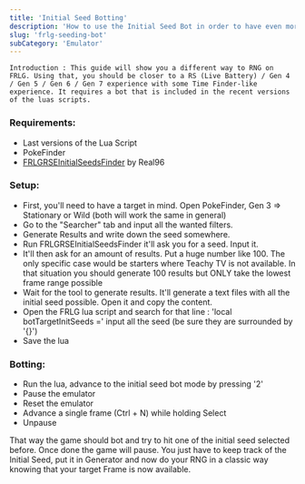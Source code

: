 ```yaml
---
title: 'Initial Seed Botting'
description: 'How to use the Initial Seed Bot in order to have even more control in your RNGs'
slug: 'frlg-seeding-bot'
subCategory: 'Emulator'
---
```


```
Introduction : This guide will show you a different way to RNG on FRLG. Using that, you should be closer to a RS (Live Battery) / Gen 4 / Gen 5 / Gen 6 / Gen 7 experience with some Time Finder-like experience. It requires a bot that is included in the recent versions of the luas scripts.
```

### Requirements:

- Last versions of the Lua Script
- PokeFinder
- [FRLGRSEInitialSeedsFinder](https://github.com/Real96/FRLGRSEInitialSeedsFinder) by Real96

### Setup:

* First, you'll need to have a target in mind. Open PokeFinder, Gen 3 => Stationary or Wild (both will work the same in general)
* Go to the "Searcher" tab and input all the wanted filters.
* Generate Results and write down the seed somewhere. 
* Run FRLGRSEInitialSeedsFinder it'll ask you for a seed. Input it.
* It'll then ask for an amount of results. Put a huge number like 100. The only specific case would be starters where Teachy TV is not available. In that situation you should generate 100 results but ONLY take the lowest frame range possible
* Wait for the tool to generate results. It'll generate a text files with all the initial seed possible. Open it and copy the content.
* Open the FRLG lua script and search for that line : 'local botTargetInitSeeds =' input all the seed (be sure they are surrounded by '{}')
* Save the lua


### Botting:

* Run the lua, advance to the initial seed bot mode by pressing '2'
* Pause the emulator
* Reset the emulator 
* Advance a single frame (Ctrl + N) while holding Select
* Unpause

That way the game should bot and try to hit one of the initial seed selected before. Once done the game will pause. You just have to keep track of the Initial Seed, put it in Generator and now do your RNG in a classic way knowing that your target Frame is now available.